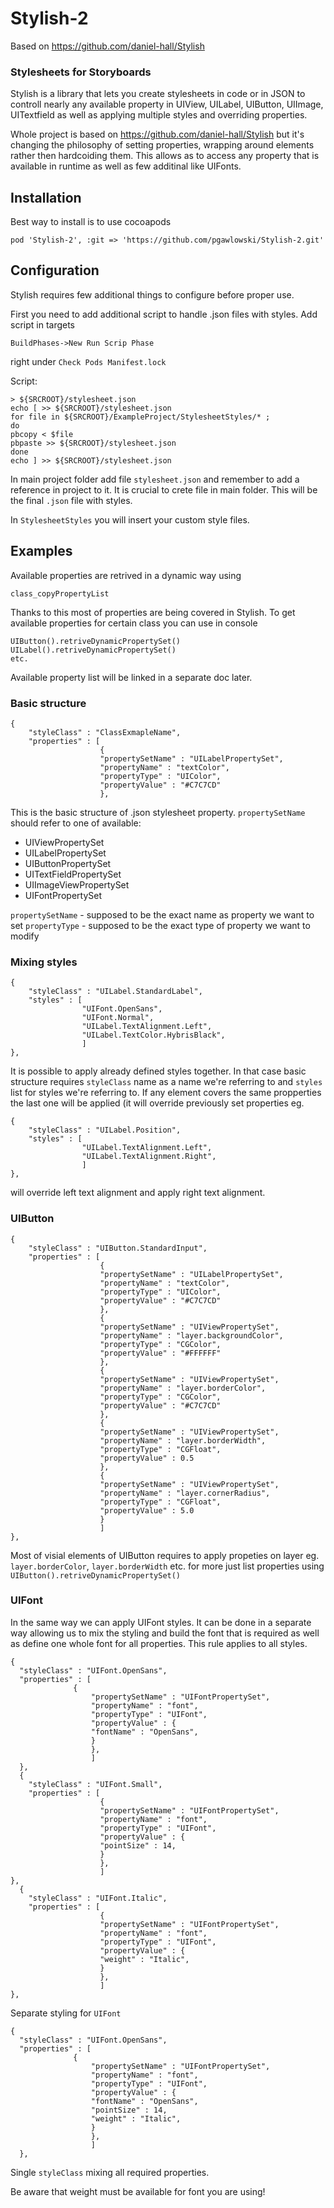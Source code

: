 # Stylish-2
Based on https://github.com/daniel-hall/Stylish

### Stylesheets for Storyboards
Stylish is a library that lets you create stylesheets in code or in JSON to controll nearly any available property in UIView, UILabel, UIButton, UIImage, UITextfield as well as applying multiple styles and overriding properties.

Whole project is based on https://github.com/daniel-hall/Stylish but it's changing the philosophy of setting properties, wrapping around elements rather then hardcoiding them. This allows as to access any property that is available in runtime as well as few additinal like UIFonts.

## Installation
Best way to install is to use cocoapods
```
pod 'Stylish-2', :git => 'https://github.com/pgawlowski/Stylish-2.git'
```
## Configuration
Stylish requires few additional things to configure before proper use.

First you need to add additional script to handle .json files with styles. Add script in targets 
```
BuildPhases->New Run Scrip Phase
```
right under ``Check Pods Manifest.lock``

Script:
```
> ${SRCROOT}/stylesheet.json
echo [ >> ${SRCROOT}/stylesheet.json
for file in ${SRCROOT}/ExampleProject/StylesheetStyles/* ;
do
pbcopy < $file
pbpaste >> ${SRCROOT}/stylesheet.json
done
echo ] >> ${SRCROOT}/stylesheet.json
```
In main project folder add file ``stylesheet.json`` and remember to add a reference in project to it. It is crucial to crete file in main folder. This will be the final ``.json`` file with styles.

In ``StylesheetStyles`` you will insert your custom style files.


## Examples
Available properties are retrived in a dynamic way using 
```
class_copyPropertyList
```
Thanks to this most of properties are being covered in Stylish. To get available properties for certain class you can use in console
```
UIButton().retriveDynamicPropertySet()
UILabel().retriveDynamicPropertySet()
etc.
```

Available property list will be linked in a separate doc later.
### Basic structure
```
{
    "styleClass" : "ClassExmapleName",
    "properties" : [
                    {
                    "propertySetName" : "UILabelPropertySet",
                    "propertyName" : "textColor",
                    "propertyType" : "UIColor",
                    "propertyValue" : "#C7C7CD"
                    },
```
This is the basic structure of .json stylesheet property. `propertySetName` should refer to one of available:
- UIViewPropertySet
- UILabelPropertySet
- UIButtonPropertySet
- UITextFieldPropertySet
- UIImageViewPropertySet
- UIFontPropertySet

`propertySetName` - supposed to be the exact name as property we want to set
`propertyType` - supposed to be the exact type of property we want to modify

### Mixing styles
```
{
    "styleClass" : "UILabel.StandardLabel",
    "styles" : [
                "UIFont.OpenSans",
                "UIFont.Normal",
                "UILabel.TextAlignment.Left",
                "UILabel.TextColor.HybrisBlack",
                ]
},
```

It is possible to apply already defined styles together. In that case basic structure requires `styleClass` name as a name we're referring to and `styles` list for styles we're referring to. If any element covers the same propperties the last one will be applied (it will override previously set properties eg. 
```
{
    "styleClass" : "UILabel.Position",
    "styles" : [
                "UILabel.TextAlignment.Left",
                "UILabel.TextAlignment.Right",
                ]
},
```
will override left text alignment and apply right text alignment. 

### UIButton
```
{
    "styleClass" : "UIButton.StandardInput",
    "properties" : [
                    {
                    "propertySetName" : "UILabelPropertySet",
                    "propertyName" : "textColor",
                    "propertyType" : "UIColor",
                    "propertyValue" : "#C7C7CD"
                    },
                    {
                    "propertySetName" : "UIViewPropertySet",
                    "propertyName" : "layer.backgroundColor",
                    "propertyType" : "CGColor",
                    "propertyValue" : "#FFFFFF"
                    },
                    {
                    "propertySetName" : "UIViewPropertySet",
                    "propertyName" : "layer.borderColor",
                    "propertyType" : "CGColor",
                    "propertyValue" : "#C7C7CD"
                    },
                    {
                    "propertySetName" : "UIViewPropertySet",
                    "propertyName" : "layer.borderWidth",
                    "propertyType" : "CGFloat",
                    "propertyValue" : 0.5
                    },
                    {
                    "propertySetName" : "UIViewPropertySet",
                    "propertyName" : "layer.cornerRadius",
                    "propertyType" : "CGFloat",
                    "propertyValue" : 5.0
                    }
                    ]
},
```
Most of visial elements of UIButton requires to apply propeties on layer eg. `layer.borderColor`, `layer.borderWidth` etc. for more just list properties using `UIButton().retriveDynamicPropertySet()`

### UIFont
In the same way we can apply UIFont styles. It can be done in a separate way allowing us to mix the styling and build the font that is required as well as define one whole font for all properties. This rule applies to all styles.
```
{
  "styleClass" : "UIFont.OpenSans",
  "properties" : [
              {
                  "propertySetName" : "UIFontPropertySet",
                  "propertyName" : "font",
                  "propertyType" : "UIFont",
                  "propertyValue" : {
                  "fontName" : "OpenSans",
                  }
                  },
                  ]
  },
  {
    "styleClass" : "UIFont.Small",
    "properties" : [
                    {
                    "propertySetName" : "UIFontPropertySet",
                    "propertyName" : "font",
                    "propertyType" : "UIFont",
                    "propertyValue" : {
                    "pointSize" : 14,
                    }
                    },
                    ]
},
  {
    "styleClass" : "UIFont.Italic",
    "properties" : [
                    {
                    "propertySetName" : "UIFontPropertySet",
                    "propertyName" : "font",
                    "propertyType" : "UIFont",
                    "propertyValue" : {
                    "weight" : "Italic",
                    }
                    },
                    ]
},
```
Separate styling for `UIFont`

```
{
  "styleClass" : "UIFont.OpenSans",
  "properties" : [
              {
                  "propertySetName" : "UIFontPropertySet",
                  "propertyName" : "font",
                  "propertyType" : "UIFont",
                  "propertyValue" : {
                  "fontName" : "OpenSans",
                  "pointSize" : 14,
                  "weight" : "Italic",
                  }
                  },
                  ]
  },
```
Single `styleClass` mixing all required properties.

Be aware that weight must be available for font you are using! 
